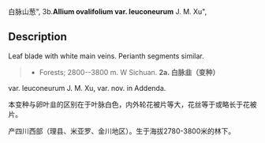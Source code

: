 白脉山葱",
3b.**Allium ovalifolium var. leuconeurum** J. M. Xu",

## Description
Leaf blade with white main veins. Perianth segments similar.

> * Forests; 2800--3800 m. W Sichuan.
**2a. 白脉韭（变种）**

var. leuconeurum J. M. Xu, var. nov. in Addenda.

本变种与卵叶韭的区别在于叶脉白色，内外轮花被片等大，花丝等于或略长于花被片。

产四川西部（理县、米亚罗、金川地区）。生于海拔2780-3800米的林下。
